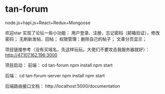 # tan-forum
node.js+hapi.js+React+Redux+Mongoose



欢迎star
实现了论坛一些小功能：
用户登录、注册，忘记密码（邮箱验证），修改密码；
无刷新发帖、回帖；
权限管理：删除自己的帖子；
文章分页显示；


项目链接参考（没有买域名，先这样玩玩。大佬们不要攻击我服务器就好）：http://47.107.162.196:3000




项目启动：
前端：
cd tan-forum 
npm install
npm start

后端：
cd tan-forum-server
npm install
npm start

后端路由接口文档：
http://localhost:5000/documentation
